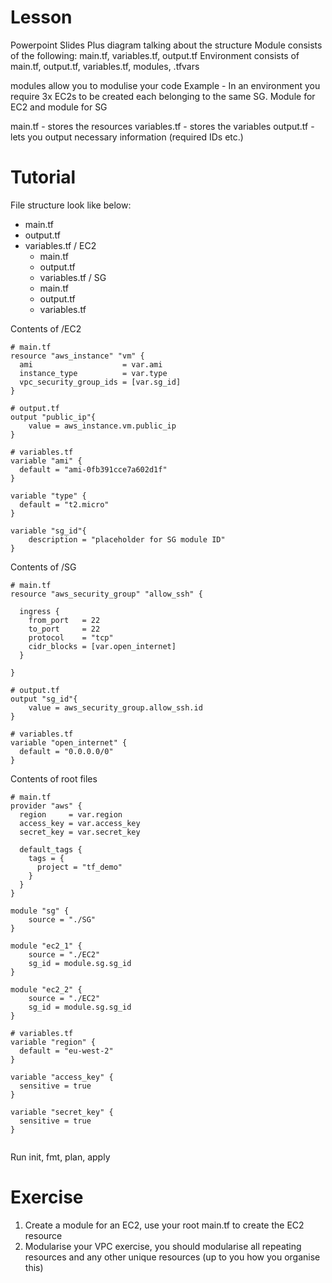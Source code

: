 # Lesson 
Powerpoint Slides
Plus diagram talking about the structure
Module consists of the following: main.tf, variables.tf, output.tf 
Environment consists of main.tf, output.tf, variables.tf, modules, .tfvars

modules allow you to modulise your code
Example - In an environment you require 3x EC2s to be created each belonging to the same SG. Module for EC2 and module for SG


main.tf - stores the resources
variables.tf - stores the variables
output.tf - lets you output necessary information (required IDs etc.)

# Tutorial 
File structure look like below: 
- main.tf
- output.tf
- variables.tf
/ EC2
    - main.tf
    - output.tf
    - variables.tf
/ SG
    - main.tf
    - output.tf
    - variables.tf

Contents of /EC2
```t
# main.tf
resource "aws_instance" "vm" {
  ami                    = var.ami
  instance_type          = var.type
  vpc_security_group_ids = [var.sg_id]
}

# output.tf
output "public_ip"{
    value = aws_instance.vm.public_ip
}

# variables.tf
variable "ami" {
  default = "ami-0fb391cce7a602d1f"
}

variable "type" {
  default = "t2.micro"
}

variable "sg_id"{
    description = "placeholder for SG module ID"
}
```

Contents of /SG
```t
# main.tf
resource "aws_security_group" "allow_ssh" {

  ingress {
    from_port   = 22
    to_port     = 22
    protocol    = "tcp"
    cidr_blocks = [var.open_internet]
  }

}

# output.tf
output "sg_id"{
    value = aws_security_group.allow_ssh.id
}

# variables.tf
variable "open_internet" {
  default = "0.0.0.0/0"
}

```

Contents of root files
```t
# main.tf
provider "aws" {
  region     = var.region
  access_key = var.access_key
  secret_key = var.secret_key

  default_tags {
    tags = {
      project = "tf_demo"
    }
  }
}

module "sg" {
    source = "./SG"
}

module "ec2_1" {
    source = "./EC2"
    sg_id = module.sg.sg_id
}

module "ec2_2" {
    source = "./EC2"
    sg_id = module.sg.sg_id
}

# variables.tf
variable "region" {
  default = "eu-west-2"
}

variable "access_key" {
  sensitive = true
}

variable "secret_key" {
  sensitive = true
}


```
Run init, fmt, plan, apply

# Exercise 
1) Create a module for an EC2, use your root main.tf to create the EC2 resource
2) Modularise your VPC exercise, you should modularise all repeating resources and any other unique resources (up to you how you organise this)